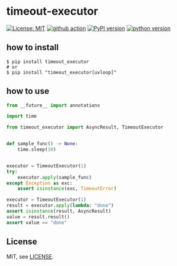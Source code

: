 # timeout-executor

[![License: MIT](https://img.shields.io/badge/License-MIT-yellow.svg)](https://opensource.org/licenses/MIT)
[![github action](https://github.com/phi-friday/timeout-executor/actions/workflows/check.yaml/badge.svg?event=push&branch=dev)](#)
[![PyPI version](https://badge.fury.io/py/timeout-executor.svg)](https://badge.fury.io/py/timeout-executor)
[![python version](https://img.shields.io/pypi/pyversions/timeout_executor.svg)](#)

## how to install
```shell
$ pip install timeout_executor
# or
$ pip install "timeout_executor[uvloop]"
```

## how to use
```python
from __future__ import annotations

import time

from timeout_executor import AsyncResult, TimeoutExecutor


def sample_func() -> None:
    time.sleep(10)


executor = TimeoutExecutor(1)
try:
    executor.apply(sample_func)
except Exception as exc:
    assert isinstance(exc, TimeoutError)

executor = TimeoutExecutor(1)
result = executor.apply(lambda: "done")
assert isinstance(result, AsyncResult)
value = result.result()
assert value == "done"
```

## License

MIT, see [LICENSE](https://github.com/phi-friday/timeout-executor/blob/main/LICENSE).